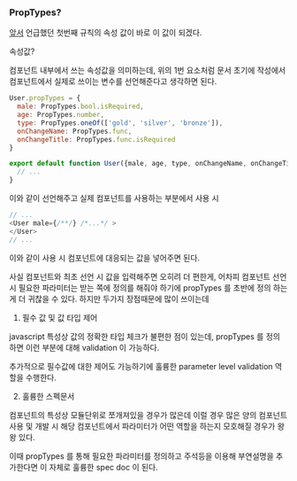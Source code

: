 ### PropTypes?

[앞서](ComponentKnowHow.md) 언급했던 첫번째 규칙의 속성 값이 바로 이 값이 되겠다.

속성값?

컴포넌트 내부에서 쓰는 속성값을 의미하는데, 위의 1번 요소처럼 문서 초기에 작성에서 컴포넌트에서 실제로 쓰이는 변수를 선언해준다고 생각하면 된다.

```javascript
User.propTypes = {
  male: PropTypes.bool.isRequired,
  age: PropTypes.number,
  type: PropTypes.oneOf(['gold', 'silver', 'bronze']),
  onChangeName: PropTypes.func,
  onChangeTitle: PropTypes.func.isRequired
}

export default function User({male, age, type, onChangeName, onChangeTitle}) {
  // ...
}
```

이와 같이 선언해주고 실제 컴포넌트를 사용하는 부분에서 사용 시

```javascript
// ...
<User male={/**/} /*...*/ >
</User>
// ...
```

이와 같이 사용 시 컴포넌트에 대응되는 값을 넣어주면 된다.

사실 컴포넌트와 최초 선언 시 값을 입력해주면 오히려 더 편한게, 어차피 컴포넌트 선언 시 필요한 파라미터는 받는 쪽에 정의를 해줘야 하기에
propTypes 를 초반에 정의 하는게 더 귀찮을 수 있다. 하지만 두가지 장점때문에 많이 쓰이는데

1. 필수 값 및 값 타입 제어
   
javascript 특성상 값의 정확한 타입 체크가 불편한 점이 있는데, propTypes 를 정의 하면 이런 부분에 대해 validation 이 가능하다.

추가적으로 필수값에 대한 제어도 가능하기에 훌륭한 parameter level validation 역할을 수행한다.

2. 훌륭한 스펙문서

컴포넌트의 특성상 모듈단위로 쪼개져있을 경우가 많은데 이럴 경우 많은 양의 컴포넌트 사용 및 개발 시 해당 컴포넌트에서 파라미터가 어떤 역할을 하는지
모호해질 경우가 왕왕 있다.

이때 propTypes 를 통해 필요한 파라미터를 정의하고 주석등을 이용해 부연설명을 추가한다면 이 자체로 훌륭한 spec doc 이 된다.